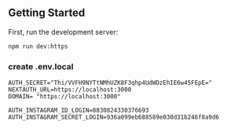
## Getting Started

First, run the development server:

```bash
npm run dev:https
```

### create .env.local
```env
AUTH_SECRET="Thi/VVFH9NYTtNMhUZK8F3qhp4UdWDzEhIE6w45FEpE=" 
NEXTAUTH_URL=https://localhost:3000
DOMAIN= "https://localhost:3000"

AUTH_INSTAGRAM_ID_LOGIN=8830824330376693
AUTH_INSTAGRAM_SECRET_LOGIN=936a099eb688589e030d31b246f8a9d6
```

